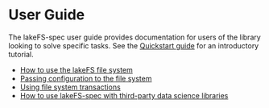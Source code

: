 # User Guide

The lakeFS-spec user guide provides documentation for users of the library looking to solve specific tasks.
See the [Quickstart guide](../quickstart.md) for an introductory tutorial.

- [How to use the lakeFS file system](filesystem-usage.md)
- [Passing configuration to the file system](configuration.md)
- [Using file system transactions](transactions.md)
- [How to use lakeFS-spec with third-party data science libraries](integrations.md)
